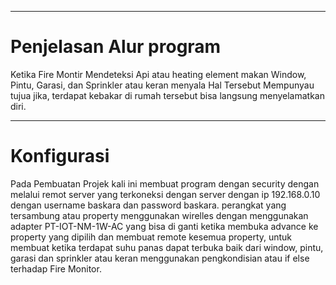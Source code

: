 <hr>
<h1>Penjelasan Alur program</h1>

Ketika Fire Montir Mendeteksi Api atau heating element makan Window, Pintu, Garasi, dan Sprinkler atau keran menyala Hal Tersebut Mempunyau tujua jika, terdapat kebakar di rumah tersebut bisa langsung menyelamatkan diri.

<hr>
<h1>Konfigurasi </h1>
Pada Pembuatan Projek kali ini membuat program dengan security dengan melalui remot server yang terkoneksi dengan server dengan ip 192.168.0.10 dengan username baskara dan password baskara. perangkat yang tersambung atau property menggunakan wirelles dengan menggunakan adapter PT-IOT-NM-1W-AC yang bisa di ganti ketika membuka advance ke property yang dipilih dan membuat remote kesemua property, untuk membuat ketika terdapat suhu panas dapat terbuka baik dari window, pintu, garasi dan sprinkler atau keran menggunakan pengkondisian atau if else terhadap Fire Monitor.
